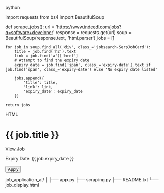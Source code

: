 python
 
 import requests
from bs4 import BeautifulSoup

def scrape_jobs():
    url = 'https://www.indeed.com/jobs?q=software+developer'
    response = requests.get(url)
    soup = BeautifulSoup(response.text, 'html.parser')
    jobs = []
    
    for job in soup.find_all('div', class_='jobsearch-SerpJobCard'):
        title = job.find('h2').text
        link = job.find('a')['href']
        # Attempt to find the expiry date
        expiry_date = job.find('span', class_='expiry-date').text if job.find('span', class_='expiry-date') else 'No expiry date listed'
        
        jobs.append({
            'title': title,
            'link': link,
            'expiry_date': expiry_date
        })
    
    return jobs


HTML

<!-- job_display.html -->
<!DOCTYPE html>
<html lang="en">
<head>
    <meta charset="UTF-8">
    <title>Job Listings</title>
</head>
<body>
    <h1>{{ job.title }}</h1>
    <p><a href="{{ job.link }}">View Job</a></p>
    <p>Expiry Date: {{ job.expiry_date }}</p>
    <form action="/apply" method="post">
        <input type="hidden" name="job_id" value="{{ job.id }}">
        <button type="submit">Apply</button>
    </form>
</body>
</html>


job_application_ai/
│
├── app.py
├── scraping.py
├── README.txt
└── job_display.html
